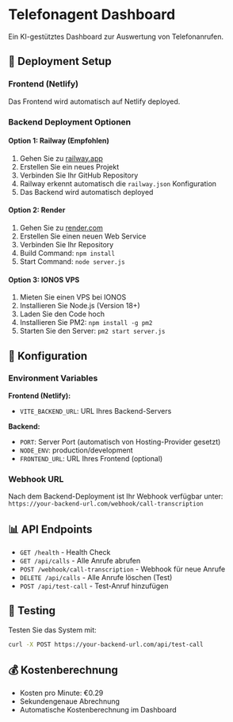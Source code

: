 # Telefonagent Dashboard

Ein KI-gestütztes Dashboard zur Auswertung von Telefonanrufen.

## 🚀 Deployment Setup

### Frontend (Netlify)
Das Frontend wird automatisch auf Netlify deployed.

### Backend Deployment Optionen

#### Option 1: Railway (Empfohlen)
1. Gehen Sie zu [railway.app](https://railway.app)
2. Erstellen Sie ein neues Projekt
3. Verbinden Sie Ihr GitHub Repository
4. Railway erkennt automatisch die `railway.json` Konfiguration
5. Das Backend wird automatisch deployed

#### Option 2: Render
1. Gehen Sie zu [render.com](https://render.com)
2. Erstellen Sie einen neuen Web Service
3. Verbinden Sie Ihr Repository
4. Build Command: `npm install`
5. Start Command: `node server.js`

#### Option 3: IONOS VPS
1. Mieten Sie einen VPS bei IONOS
2. Installieren Sie Node.js (Version 18+)
3. Laden Sie den Code hoch
4. Installieren Sie PM2: `npm install -g pm2`
5. Starten Sie den Server: `pm2 start server.js`

## 🔧 Konfiguration

### Environment Variables

**Frontend (Netlify):**
- `VITE_BACKEND_URL`: URL Ihres Backend-Servers

**Backend:**
- `PORT`: Server Port (automatisch von Hosting-Provider gesetzt)
- `NODE_ENV`: production/development
- `FRONTEND_URL`: URL Ihres Frontend (optional)

### Webhook URL
Nach dem Backend-Deployment ist Ihr Webhook verfügbar unter:
`https://your-backend-url.com/webhook/call-transcription`

## 📊 API Endpoints

- `GET /health` - Health Check
- `GET /api/calls` - Alle Anrufe abrufen
- `POST /webhook/call-transcription` - Webhook für neue Anrufe
- `DELETE /api/calls` - Alle Anrufe löschen (Test)
- `POST /api/test-call` - Test-Anruf hinzufügen

## 🧪 Testing

Testen Sie das System mit:
```bash
curl -X POST https://your-backend-url.com/api/test-call
```

## 💰 Kostenberechnung

- Kosten pro Minute: €0.29
- Sekundengenaue Abrechnung
- Automatische Kostenberechnung im Dashboard
